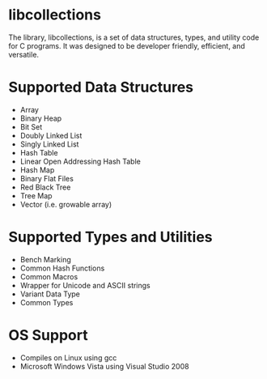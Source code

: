 libcollections
==============

The library, libcollections, is a set of data structures, types, and utility code for C programs. It was designed to be developer friendly, efficient, and versatile.

Supported Data Structures
==============
 * Array
 * Binary Heap
 * Bit Set
 * Doubly Linked List
 * Singly Linked List
 * Hash Table
 * Linear Open Addressing Hash Table
 * Hash Map
 * Binary Flat Files
 * Red Black Tree
 * Tree Map
 * Vector (i.e. growable array)

Supported Types and Utilities
==============
 * Bench Marking
 * Common Hash Functions
 * Common Macros
 * Wrapper for Unicode and ASCII strings
 * Variant Data Type
 * Common Types

OS Support
==============
 * Compiles on Linux using gcc
 * Microsoft Windows Vista using Visual Studio 2008
